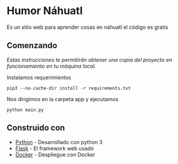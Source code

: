 # Humor Náhuatl
Es un sitio web para aprender cosas en náhuatl el código es gratis

## Comenzando
_Estas instrucciones te permitirán obtener una copia del proyecto en funcionamiento en tu máquina local._

Instalamos requerimientos
```
pip3 --no-cache-dir install -r requirements.txt
```

Nos dirigimos en la carpeta app y ejecutamos 
```
python main.py
```

## Construido con
* [Python](https://www.python.org/) - Desarrollado con python 3
* [Flask](https://flask.palletsprojects.com/en/1.1.x/quickstart/#quickstart) - El framework web usado
* [Docker](https://www.docker.com/) - Despliegue con Docker
